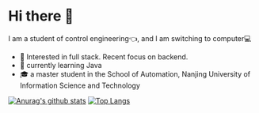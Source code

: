 # Hi there 👋

I am a student of control engineering:point_left:, and I am switching to computer💻

- 🧐 Interested in full stack. Recent focus on backend.
- 🌱 currently learning Java
- 🎓 a master student in the School of Automation, Nanjing University of Information Science and Technology




[![Anurag's github stats](https://github-readme-stats.vercel.app/api?username=XiYun0)](https://github.com/anuraghazra/github-readme-stats)
[![Top Langs](https://github-readme-stats.vercel.app/api/top-langs/?username=XiYun0&layout=compact)](https://github.com/anuraghazra/github-readme-stats)
